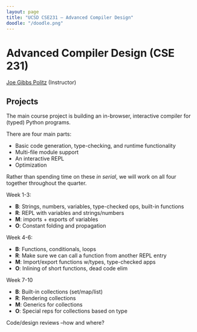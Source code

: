 ```yaml
---
layout: page
title: "UCSD CSE231 – Advanced Compiler Design"
doodle: "/doodle.png"
---
```


# Advanced Compiler Design (CSE 231)

<a href="https://jpolitz.github.io">Joe Gibbs Politz</a> (Instructor)

## Projects

The main course project is building an in-browser, interactive compiler for
(typed) Python programs.

There are four main parts:

- Basic code generation, type-checking, and runtime functionality
- Multi-file module support
- An interactive REPL
- Optimization

Rather than spending time on these _in serial_, we will work on all four
together throughout the quarter.

Week 1-3:

- **B**: Strings, numbers, variables, type-checked ops, built-in functions
- **R**: REPL with variables and strings/numbers
- **M**: imports + exports of variables
- **O**: Constant folding and propagation

Week 4-6:

- **B**: Functions, conditionals, loops
- **R**: Make sure we can call a function from another REPL entry
- **M**: Import/export functions w/types, type-checked apps
- **O**: Inlining of short functions, dead code elim

Week 7-10

- **B**: Built-in collections (set/map/list)
- **R**: Rendering collections
- **M**: Generics for collections
- **O**: Special reps for collections based on type

Code/design reviews –how and where?

